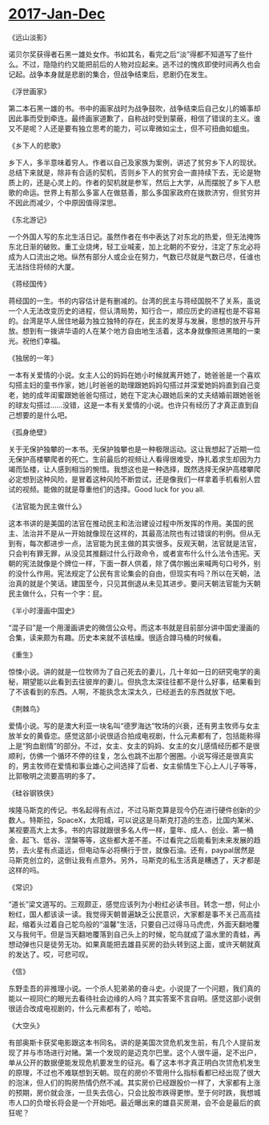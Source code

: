 # [2017-Jan-Dec](https://github.com/myccnn/tuix40/issues/28)

《远山淡影》

诺贝尔奖获得者石黑一雄处女作。书如其名，看完之后“淡”得都不知道写了些什么。不过，隐隐约约又能把前后的人物对应起来。逃不过的愧疚即使时间再久也会记起。战争本身就是悲剧的集合，但战争结束后，悲剧仍在发生。

《浮世画家》

第二本石黑一雄的书。书中的画家战时为战争鼓吹，战争结束后自己女儿的婚事却因此事而受到牵连。最终画家道歉了，自称战时受到蒙蔽，相信了错误的主义。谁又不是呢？人还是要有独立思考的能力，可以卑微如尘土，但不可扭曲如蛆虫。

《乡下人的悲歌》

乡下人，多半意味着穷人。作者以自己及家族为案例，讲述了贫穷乡下人的现状。总结下来就是，除非有合适的契机，否则乡下人的贫穷会一直持续下去，无论是物质上的，还是心灵上的。作者的契机就是参军，然后上大学，从而摆脱了乡下人悲歌的命运。世界上有那么多富人在做慈善，那么多国家政府在拨款济穷，但贫穷并不因此而减少，个中原因值得深思。

《东北游记》

一个外国人写的东北生活日记。虽然作者在书中表达了对东北的热爱，但无法掩饰东北日渐的破败。重工业烧烤，轻工业喊麦，加上北朝的不安分，注定了东北必将成为人口流出之地。纵然有部分人或企业在努力，气数已尽就是气数已尽，任谁也无法挡住将倾的大厦。

《蒋经国传》

蒋经国的一生。书的内容估计是有删减的。台湾的民主与蒋经国脱不了关系，虽说一个人无法改变历史的进程，但认清局势，知行合一，顺应历史的进程也是不容易的。台湾是华人居住地最为独立独特的存在，民主的发芽与发展，思想的放开与开放。想到有一拨讲华语的人在某个地方自由地生活着，这本身就像照进黑暗的一束光。祝他们幸福。

《独居的一年》

一本有关爱情的小说。女主人公的妈妈在她小时候就离开她了，她爸爸是一个喜欢勾搭主妇的童书作家，她儿时爸爸的助理跟她妈妈勾搭过并深爱她妈妈直到自己变老，她的成年闺蜜跟她爸爸勾搭过，她在下定决心跟她后来的丈夫结婚前跟她爸爸的球友勾搭过……没错，这是一本有关爱情的小说。也许只有经历了才真正直到自己想要的是什么吧。

《孤身绝壁》

关于无保护独攀的一本书。无保护独攀也是一种极限运动。这让我想起了近期一位无保护高楼攀爬者的死亡。生前最后的视频让人看得很难受，挣扎着求生却因为力竭而坠楼，让人感到相当的惋惜。我想这也是一种选择，既然选择无保护高楼攀爬必定想到这种风险，是冒着这种风险不断尝试，还是像我们一样拿着手机看别人尝试的视频。能做的就是尊重他们的选择。Good luck for you all.

《法官能为民主做什么》

这本书讲的是美国的法官在推动民主和法治建设过程中所发挥的作用。美国的民主、法治并不是从一开始就像现在这样的，其最高法院也有过错误的判例。但从无到有，每次都进步一点，法官能为民主做的其实很多。反观天朝，法官就是法官，只会判有罪无罪，从没见其推翻过什么行政命令，或者宣布什么什么法令违宪。天朝的宪法就像是个牌位一样，下面一群人供着，除了偶尔搬出来喊两句口号外，别的没什么作用。宪法规定了公民有言论集会的自由，但现实有吗？所以在天朝，法治真的就是个笑话。建国至今，只见其倒退从未见其进步。要问天朝法官能为天朝民主做什么，只有一个字：屁。

《半小时漫画中国史》

“混子曰”是一个用漫画讲史的微信公众号。而这本书就是目前部分讲中国史漫画的合集，读来颇为有趣。历史本来就不该枯燥。很适合蹲马桶的时候看。

《重生》

惊悚小说。讲的就是一位牧师为了自己死去的妻儿，几十年如一日的研究电学的奥秘，期望能以此看到去往彼岸的妻儿。但执念太深往往都不是什么好事，结果看到了不该看到的东西。人啊，不能执念太深太久，已经逝去的东西就放下吧。

《荆棘鸟》

爱情小说。写的是澳大利亚一块名叫“德罗海达”牧场的兴衰，还有男主牧师与女主放羊女的黄昏恋。感觉这部小说很适合拍成电视剧，什么元素都有了，包括能称得上是“狗血剧情”的部分。不过，女主、女主的妈妈、女主的女儿感情经历都不是很顺利，仿佛一个循环不停的往复，怎么也跳不出那个圈圈。小说写得还是很真实的，男主牧师在爱情和事业雄心之间选择了后者、女主偷情生下心上人儿子等等，比郭敬明之流要高明的多了。

《硅谷钢铁侠》

埃隆马斯克的传记。书名起得有点过，不过马斯克算是现今仍在进行硬件创新的少数人。特斯拉，SpaceX，太阳城，可以说这是马斯克打造的生态，比国内某米、某视要高大上太多。书的内容就跟很多名人传一样，童年、成人、创业、第一桶金、起飞、低谷、涅槃等等，这些都大差不差。不过看完之后能看到未来发展的趋势，去火星有点遥远，但电动车必将横行于世，就像石油。还有，paypal居然是马斯克创立的，这倒让我有点意外。另外，马斯克的私生活真是糟透了，天才都是这样的吗。

《常识》

“道长”梁文道写的。三观颇正，感觉应该列为小粉红必读书目。转念一想，何止小粉红，国人都该读一读。我觉得天朝普遍缺乏公民意识，大家都是事不关己高高挂起，缩着头过着自己鸵鸟般的“温馨”生活，只要自己过得马马虎虎，外面天翻地覆又与我何干。但是当天翻地覆落到自己头上的时候，鸵鸟就成了温水里的青蛙，再想动弹也只是徒劳无功。如果真能把去雄县买房的劲头转到这上面，或许天朝就真的发达了。哎，可悲可叹。

《信》

东野圭吾的非推理小说。一个杀人犯弟弟的奋斗史。小说提了一个问题，我们真的能以一视同仁的眼光去看待社会边缘的人吗？其实答案不言自明。感觉这部小说倒很适合改成电视剧的，什么元素都有了，哈哈。

《大空头》

有部奥斯卡获奖电影跟这本书同名。讲的是美国次贷危机发生前，有几个人提前发现了并与市场进行对赌。第一个发现的是迈克尔巴里。这个人很牛逼，足不出户，单从公开的数据便能发现危机要发生的征兆。看了这本书才真正明白次贷危机发生的原理，不过也不难联想到天朝。现在的房价不管用什么指标看都已经出现了很大的泡沫，但人们的购房热情仍然不减。其实房价已经跟股价一样了，大家都有上涨的预期，房价就会涨，一旦失去信心，只会比股市跌得更惨。至于何时跌，我想城市人口的负增长将会是一个开始吧。最近曝出来的雄县买房潮，会不会是最后的疯狂呢？